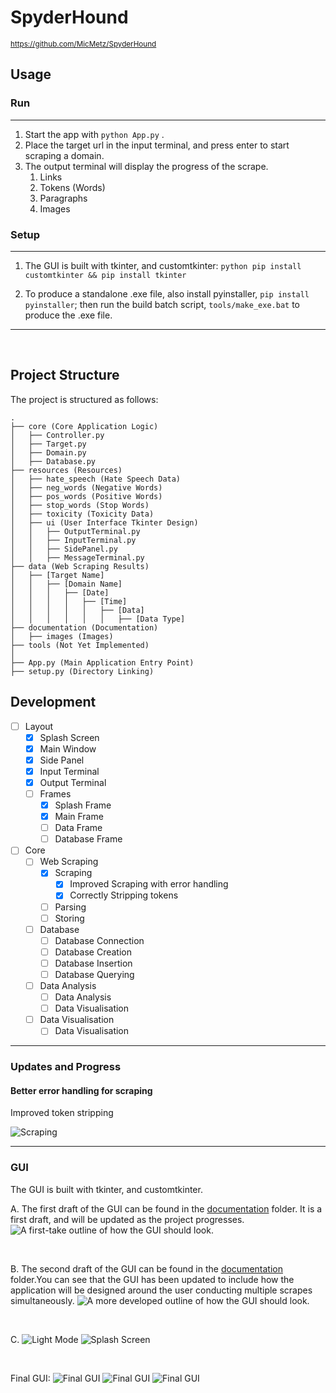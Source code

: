 # SpyderHound

 <sup> https://github.com/MicMetz/SpyderHound </sup>

## Usage

### Run

<hr>

1. Start the app with `python App.py` .
   <br>
2. Place the target url in the input terminal, and press enter to start scraping a domain.
   <br>
3. The output terminal will display the progress of the scrape.
    1. Links
    2. Tokens (Words)
    3. Paragraphs
    4. Images

### Setup

<hr>

1. The GUI is built with tkinter, and customtkinter: `python pip install customtkinter && pip install tkinter`

2. To produce a standalone .exe file, also install pyinstaller, `pip install pyinstaller`; then run the build batch script, `tools/make_exe.bat` to produce the .exe file.

<hr>
<br>

## Project Structure

The project is structured as follows:

```
.
├── core (Core Application Logic)
│   ├── Controller.py
│   ├── Target.py
│   ├── Domain.py
│   ├── Database.py
├── resources (Resources)
│   ├── hate_speech (Hate Speech Data)
│   ├── neg_words (Negative Words)
│   ├── pos_words (Positive Words)
│   ├── stop_words (Stop Words)
│   ├── toxicity (Toxicity Data)
│   ├── ui (User Interface Tkinter Design)
│   │   ├── OutputTerminal.py
│   │   ├── InputTerminal.py
│   │   ├── SidePanel.py
│   │   ├── MessageTerminal.py
├── data (Web Scraping Results)
│   ├── [Target Name]
│   │   ├── [Domain Name]
│   │   │   ├── [Date]
│   │   │   │   ├── [Time]
│   │   │   │   │   ├── [Data]
│   │   │   │   │   │   ├── [Data Type]
├── documentation (Documentation)
│   ├── images (Images)
├── tools (Not Yet Implemented)
│   
├── App.py (Main Application Entry Point)
├── setup.py (Directory Linking)

```

## Development

- [ ] Layout
    - [X] Splash Screen
    - [X] Main Window
    - [X] Side Panel
    - [X] Input Terminal
    - [X] Output Terminal
    - [ ] Frames
        - [X] Splash Frame
        - [X] Main Frame
        - [ ] Data Frame
        - [ ] Database Frame
- [ ] Core
    - [ ] Web Scraping
        - [X] Scraping
            - [X] Improved Scraping with error handling
            - [X] Correctly Stripping tokens
        - [ ] Parsing
        - [ ] Storing
    - [ ] Database
        - [ ] Database Connection
        - [ ] Database Creation
        - [ ] Database Insertion
        - [ ] Database Querying
    - [ ] Data Analysis
        - [ ] Data Analysis
        - [ ] Data Visualisation
    - [ ] Data Visualisation
        - [ ] Data Visualisation

<hr>

### Updates and Progress

#### Better error handling for scraping

Improved token stripping

![Scraping](public/images/ImprovedScraper.PNG "Improved Scraping")

<hr>

### GUI

The GUI is built with tkinter, and customtkinter.

A. The first draft of the GUI can be found in the [documentation](./public) folder. It is a first draft, and will be updated as the project progresses.
![A first-take outline of how the GUI should look.](public/images/Interface_First_Draft.PNG "First Draft")

<br>

B. The second draft of the GUI can be found in the [documentation](./public) folder.You can see that the GUI has been updated to include how the application will be designed around the user conducting multiple scrapes simultaneously.
![A more developed outline of how the GUI should look.](public/images/Interface_Second_Draft.PNG "Second Draft")

<br>

C.
![Light Mode](public/images/Interface_Second_Draft_Light.PNG "Light Mode")
![Splash Screen](public/images/Splash_First_Draft.PNG "Splash Screen")

<br>

Final GUI:
![Final GUI](public/images/Final_Draft_Splash.PNG "Final Splash Screen")
![Final GUI](public/images/Final_Draft_Layout.PNG "Final GUI Layout")
![Final GUI](public/images/Scrape_Results_Example.PNG "Final GUI Layout")



